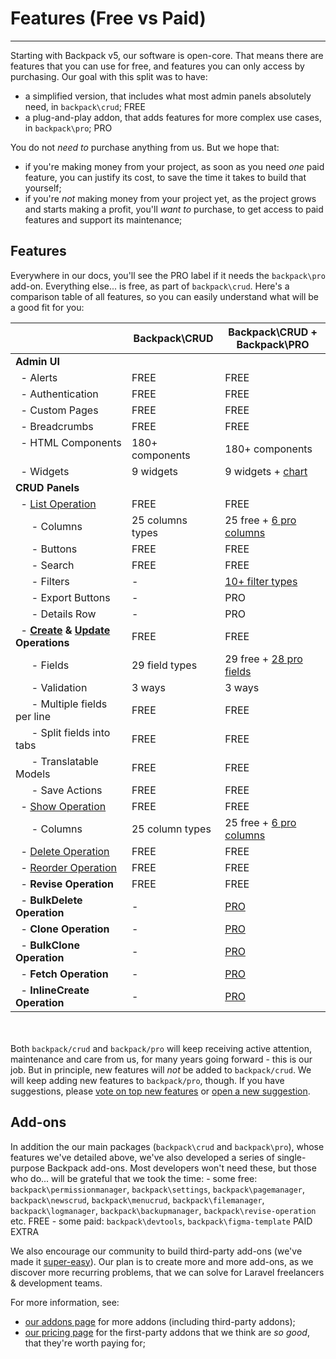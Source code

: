 # Features (Free vs Paid)

---

Starting with Backpack v5, our software is open-core. That means there are features that you can use for free, and features you can only access by purchasing. Our goal with this split was to have:
- a simplified version, that includes what most admin panels absolutely need, in `backpack\crud`; <span class="badge badge-pill badge-success">FREE</span>
- a plug-and-play addon, that adds features for more complex use cases, in `backpack\pro`; <span class="badge badge-pill badge-info">PRO</span>

You do not _need to_ purchase anything from us. But we hope that:
- if you're making money from your project, as soon as you need _one_ paid feature, you can justify its cost, to save the time it takes to build that yourself;
- if you're _not_ making money from your project yet, as the project grows and starts making a profit, you'll _want to_ purchase, to get access to paid features and support its maintenance;

<a name="feature-list"></a>
## Features

Everywhere in our docs, you'll see the <span class="badge badge-pill badge-info">PRO</span> label if it needs the `backpack\pro` add-on. Everything else... is free, as part of `backpack\crud`. Here's a comparison table of all features, so you can easily understand what will be a good fit for you:

<table class="table table-sm table-striped table-hover">
  <thead>
    <tr>
      <th></th>
      <th class="text-center">Backpack\CRUD</th>
      <th class="text-center">Backpack\CRUD + <br>Backpack\PRO</th>
    </tr>
  </thead>
  <tbody>
    <tr>
      <td><strong>Admin UI</strong></td>
      <td class="text-center"></td>
      <td class="text-center"></td>
    </tr>
    <tr>
      <td> &nbsp; - Alerts &nbsp; <a href="/docs/5.x-dev/base-alerts"><i class="fe fe-book-open icon-small"></i></a></td>
      <td class="text-center"><span class="badge badge-success">FREE</span></td>
      <td class="text-center"><span class="badge badge-success">FREE</span></td>
    </tr>
    <tr>
      <td> &nbsp; - Authentication &nbsp; <a href="/docs/5.x-dev/base-about#authentication"><i class="fe fe-book-open icon-small"></i></a></td>
      <td class="text-center"><span class="badge badge-success">FREE</span></td>
      <td class="text-center"><span class="badge badge-success">FREE</span></td>
    </tr>
    <tr>
      <td> &nbsp; - Custom Pages &nbsp; <a href="/docs/5.x-dev/base-about#custom-pages"><i class="fe fe-book-open icon-small"></i></a></td>
      <td class="text-center"><span class="badge badge-success">FREE</span></td>
      <td class="text-center"><span class="badge badge-success">FREE</span></td>
    </tr>
    <tr>
      <td> &nbsp; - Breadcrumbs &nbsp; <a href="/docs/5.x-dev/base-breadcrumbs"><i class="fe fe-book-open icon-small"></i></a></td>
      <td class="text-center"><span class="badge badge-success">FREE</span></td>
      <td class="text-center"><span class="badge badge-success">FREE</span></td>
    </tr>
    <tr>
      <td> &nbsp; - HTML Components &nbsp; <a href="/docs/5.x-dev/base-about#general"><i class="fe fe-book-open icon-small"></i></a></td>
      <td class="text-center"><span class="badge badge-success">180+ components</span></td>
      <td class="text-center"><span class="badge badge-success">180+ components</span></td>
    </tr>
    <tr>
      <td> &nbsp; - Widgets &nbsp; <a href="/docs/5.x-dev/base-widgets"><i class="fe fe-book-open icon-small"></i></a></td>
      <td class="text-center"><span class="badge badge-success">9 widgets</span></td>
      <td class="text-center"><span class="badge badge-success">9 widgets</span> + <a href="/docs/5.x-dev/base-widgets#chart-pro" class="badge badge-info text-white" data-toggle="tooltip" title="Easily create charts from your database entries!">chart</a></td>
    </tr>
    <tr>
      <td><strong>CRUD Panels</strong></td>
      <td class="text-center"></td>
      <td class="text-center"></td>
    </tr>
    <tr>
      <td> &nbsp; - <a href="/docs/5.x-dev/crud-operation-list" class="font-weight-bold">List Operation</a></td>
      <td class="text-center"><span class="badge badge-success">FREE</span></td>
      <td class="text-center"><span class="badge badge-success">FREE</span></td>
    </tr>
    <tr>
      <td> &nbsp; &nbsp; &nbsp; - Columns &nbsp; <a href="/docs/5.x-dev/crud-columns"><i class="fe fe-book-open icon-small"></i></a></td>
      <td class="text-center"><span class="badge badge-success">25 columns types</span></td>
      <td class="text-center">
        <span class="badge badge-success">25 free</span> +
        <a href="/docs/5.x-dev/crud-columns#pro-column-types" class="badge badge-info text-white" data-toggle="tooltip" title="Easily show arrays, markdown, relationships, tables and videos!">6 pro columns</a>
      </td>
    </tr>
    <tr>
      <td> &nbsp; &nbsp; &nbsp; - Buttons &nbsp; <a href="/docs/5.x-dev/crud-buttons"><i class="fe fe-book-open icon-small"></i></a></td>
      <td class="text-center"><span class="badge badge-success">FREE</span></td>
      <td class="text-center"><span class="badge badge-success">FREE</span></td>
    </tr>
    <tr>
      <td> &nbsp; &nbsp; &nbsp; - Search &nbsp; <a href="/docs/5.x-dev/crud-operation-list-entries#the-search-logic"><i class="fe fe-book-open icon-small"></i></a></td>
      <td class="text-center"><span class="badge badge-success">FREE</span></td>
      <td class="text-center"><span class="badge badge-success">FREE</span></td>
    </tr>
    <tr>
      <td> &nbsp; &nbsp; &nbsp; - Filters &nbsp; <a href="/docs/5.x-dev/crud-filters"><i class="fe fe-book-open icon-small"></i></a></td>
      <td class="text-center">-</td>
      <td class="text-center"><a href="/docs/5.x-dev/crud-filters" class="badge badge-info text-white" data-toggle="tooltip" title="Help your admin easily filter their table view - by date, text, options, date range... and more!">10+ filter types</a></td>
    </tr>
    <tr>
      <td> &nbsp; &nbsp; &nbsp; - Export Buttons &nbsp; <a href="/docs/5.x-dev/crud-operation-list-entries#export-buttons"><i class="fe fe-book-open icon-small"></i></a></td>
      <td class="text-center">-</td>
      <td class="text-center"><span class="badge badge-info">PRO</span></td>
    </tr>
    <tr>
      <td> &nbsp; &nbsp; &nbsp; - Details Row &nbsp; <a href="/docs/5.x-dev/crud-operation-list-entries#details-row"><i class="fe fe-book-open icon-small"></i></a></td>
      <td class="text-center">-</td>
      <td class="text-center"><span class="badge badge-info">PRO</span></td>
    </tr>
    <tr>
      <td> &nbsp; - <strong><a href="/docs/5.x-dev/crud-operation-create">Create</a> & <a href="/docs/5.x-dev/crud-operation-update">Update</a> Operations</strong></td>
      <td class="text-center"><span class="badge badge-success">FREE</span></td>
      <td class="text-center"><span class="badge badge-success">FREE</span></td>
    </tr>
    <tr>
      <td> &nbsp; &nbsp; &nbsp; - Fields &nbsp; <a href="/docs/5.x-dev/crud-fields"><i class="fe fe-book-open icon-small"></i></a></td>
      <td class="text-center"><span class="badge badge-success">29 field types</span></td>
      <td class="text-center">
        <span class="badge badge-success">29 free</span> +
        <a href="/docs/5.x-dev/crud-fields#pro-field-types" class="badge badge-info text-white" data-toggle="tooltip" title="For relationships with a lot of entries, complex relationships, fields with subfields, WYSIWYGs, addresses, videos, images and A LOT more!">28 pro fields</a>
      </td>
    </tr>
    <tr>
      <td> &nbsp; &nbsp; &nbsp; - Validation &nbsp; <a href="/docs/5.x-dev/crud-operation-create#validation"><i class="fe fe-book-open icon-small"></i></a></td>
      <td class="text-center"><span class="badge badge-success">3 ways</span></td>
      <td class="text-center"><span class="badge badge-success">3 ways</span></td>
    </tr>
    <tr>
      <td> &nbsp; &nbsp; &nbsp; - Multiple fields per line &nbsp; <a href="/docs/5.x-dev/crud-fluent-syntax#chained-methods"><i class="fe fe-book-open icon-small"></i></a></td>
      <td class="text-center"><span class="badge badge-success">FREE</span></td>
      <td class="text-center"><span class="badge badge-success">FREE</span></td>
    </tr>
    <tr>
      <td> &nbsp; &nbsp; &nbsp; - Split fields into tabs &nbsp; <a href="/docs/5.x-dev/crud-fields#optional-tab-attribute-splits-forms-into-tabs"><i class="fe fe-book-open icon-small"></i></a></td>
      <td class="text-center"><span class="badge badge-success">FREE</span></td>
      <td class="text-center"><span class="badge badge-success">FREE</span></td>
    </tr>
    <tr>
      <td> &nbsp; &nbsp; &nbsp; - Translatable Models &nbsp; <a href="/docs/5.x-dev/crud-operation-update#translatable-models-and-multi-language-cruds"><i class="fe fe-book-open icon-small"></i></a></td>
      <td class="text-center"><span class="badge badge-success">FREE</span></td>
      <td class="text-center"><span class="badge badge-success">FREE</span></td>
    </tr>
    <tr>
      <td> &nbsp; &nbsp; &nbsp; - Save Actions &nbsp; <a href="/docs/5.x-dev/crud-save-actions"><i class="fe fe-book-open icon-small"></i></a></td>
      <td class="text-center"><span class="badge badge-success">FREE</span></td>
      <td class="text-center"><span class="badge badge-success">FREE</span></td>
    </tr>
    <tr>
      <td> &nbsp; - <a href="/docs/5.x-dev/crud-operation-show" class="font-weight-bold">Show Operation</a></td>
      <td class="text-center"><span class="badge badge-success">FREE</span></td>
      <td class="text-center"><span class="badge badge-success">FREE</span></td>
    </tr>
    <tr>
      <td> &nbsp; &nbsp; &nbsp; - Columns &nbsp; <a href="/docs/5.x-dev/crud-columns"><i class="fe fe-book-open icon-small"></i></a></td>
      <td class="text-center"><span class="badge badge-success">25 column types</span></td>
      <td class="text-center">
        <span class="badge badge-success">25 free</span> +
        <a href="/docs/5.x-dev/crud-columns#pro-column-types" class="badge badge-info text-white" data-toggle="tooltip" title="Easily show arrays, markdown, relationships, tables and videos!">6 pro columns</a>
      </td>
    </tr>
    <tr>
      <td> &nbsp; - <a href="/docs/5.x-dev/crud-operation-delete" class="font-weight-bold">Delete Operation</a></td>
      <td class="text-center"><span class="badge badge-success">FREE</span></td>
      <td class="text-center"><span class="badge badge-success">FREE</span></td>
    </tr>
    <tr>
      <td> &nbsp; - <a href="/docs/5.x-dev/crud-operation-reorder" class="font-weight-bold">Reorder Operation</a></td>
      <td class="text-center"><span class="badge badge-success">FREE</span></td>
      <td class="text-center"><span class="badge badge-success">FREE</span></td>
    </tr>
    <tr>
      <td> &nbsp; - <strong>Revise Operation</strong> &nbsp; <a href="/docs/5.x-dev/crud-operation-revise"><i class="fe fe-book-open icon-small"></i></a></td>
      <td class="text-center"><span class="badge badge-success">FREE</span></td>
      <td class="text-center"><span class="badge badge-success">FREE</span></td>
    </tr>
    <tr>
      <td> &nbsp; - <strong>BulkDelete Operation</strong> &nbsp; <a href="/docs/5.x-dev/crud-operation-delete#delete-multiple-items-bulk-delete-pro"><i class="fe fe-book-open icon-small"></i></a></td>
      <td class="text-center">-</td>
      <td class="text-center"><a href="/docs/5.x-dev/crud-operation-delete#delete-multiple-items-bulk-delete-pro" class="badge badge-info text-white" data-toggle="tooltip" title="Easily delete multiple entries in one go!">PRO</a></td>
    </tr>
    <tr>
      <td> &nbsp; - <strong>Clone Operation</strong> &nbsp; <a href="/docs/5.x-dev/crud-operation-clone"><i class="fe fe-book-open icon-small"></i></a></td>
      <td class="text-center">-</td>
      <td class="text-center"><a href="/docs/5.x-dev/crud-operation-clone" class="badge badge-info text-white" data-toggle="tooltip" title="Easily duplicate an entry!">PRO</a></td>
    </tr>
    <tr>
      <td> &nbsp; - <strong>BulkClone Operation</strong> &nbsp; <a href="/docs/5.x-dev/crud-operation-clone#clone-multiple-items-bulk-clone"><i class="fe fe-book-open icon-small"></i></a></td>
      <td class="text-center">-</td>
      <td class="text-center"><a href="/docs/5.x-dev/crud-operation-clone#clone-multiple-items-bulk-clone" class="badge badge-info text-white" data-toggle="tooltip" title="Easily duplicate multiple entries in one go!">PRO</a></td>
    </tr>
    <tr>
      <td> &nbsp; - <strong>Fetch Operation</strong> &nbsp; <a href="/docs/5.x-dev/crud-operation-fetch"><i class="fe fe-book-open icon-small"></i></a></td>
      <td class="text-center">-</td>
      <td class="text-center"><a href="/docs/5.x-dev/crud-operation-fetch" class="badge badge-info text-white" data-toggle="tooltip" title="Easily respond to AJAX requests from relationship, select2_from_ajax and select2_from_ajax_multiple fields!">PRO</a></td>
    </tr>
    <tr>
      <td> &nbsp; - <strong>InlineCreate Operation</strong> &nbsp; <a href="/docs/5.x-dev/crud-operation-inline-create"><i class="fe fe-book-open icon-small"></i></a></td>
      <td class="text-center">-</td>
      <td class="text-center"><a href="/docs/5.x-dev/crud-operation-inline-create" class="badge badge-info text-white" data-toggle="tooltip" title="Empower your admins to add related entries in a modal, without leaving the main form!">PRO</a></td>
    </tr>
  </tbody>
</table>

<br><br>
Both `backpack/crud` and `backpack/pro` will keep receiving active attention, maintenance and care from us, for many years going forward - this is our job. But in principle, new features will _not_ be added to `backpack/crud`. We will keep adding new features to `backpack/pro`, though. If you have suggestions, please [vote on top new features](https://github.com/Laravel-Backpack/CRUD/discussions/3960) or [open a new suggestion](https://github.com/laravel-backpack/ideas).

<a name="no-license-needed-on-localhost"></a>
## Add-ons

In addition the our main packages (`backpack\crud` and `backpack\pro`), whose features we've detailed above, we've also developed a series of single-purpose Backpack add-ons. Most developers won't need these, but those who do... will be grateful that we took the time:
    - some free: `backpack\permissionmanager`, `backpack\settings`, `backpack\pagemanager`, `backpack\newscrud`, `backpack\menucrud`, `backpack\filemanager`, `backpack\logmanager`, `backpack\backupmanager`, `backpack\revise-operation` etc. <span class="badge badge-pill badge-success">FREE</span>
    - some paid: `backpack\devtools`, `backpack\figma-template` <span class="badge badge-pill badge-warning">PAID EXTRA</span>

We also encourage our community to build third-party add-ons (we've made it [super-easy](/docs/{{version}}/add-ons-tutorial-using-the-addon-skeleton)). Our plan is to create more and more add-ons, as we discover more recurring problems, that we can solve for Laravel freelancers & development teams.

For more information, see:
- [our addons page](https://backpackforlaravel.com/addons) for more addons (including third-party addons);
- [our pricing page](https://backpackforlaravel.com/pricing) for the first-party addons that we think are _so good_, that they're worth paying for;
